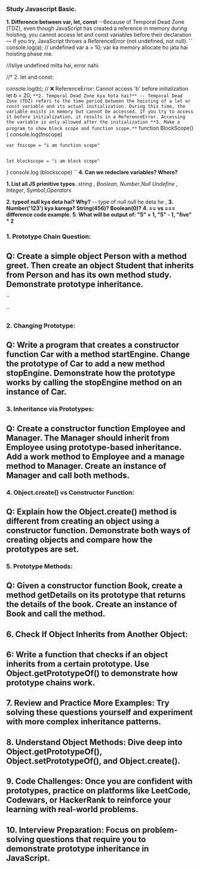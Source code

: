 ### Study Javascript Basic.

**1. Difference between var, let, const**
--Because of Temporal Dead Zone (TDZ), even though JavaScript has created a reference in memory during hoisting, you cannot access let and const variables before their declaration — if you try, JavaScript throws a ReferenceError (not undefined, not null).
``
console.log(a);  // undefined
var a = 10;
var ka memory allocate ho jata hai hoisting phase me.

//Isliye undefined milta hai, error nahi.

//* 2. let and const:

console.log(b); // ❌ ReferenceError: Cannot access 'b' before initialization
let b = 20;
``
**2. Temporal Dead Zone kya hota hai?**
-- Temporal Dead Zone (TDZ) refers to the time period between the hoisting of a let or const variable and its actual initialization. During this time, the variable exists in memory but cannot be accessed. If you try to access it before initialization, it results in a ReferenceError. Accessing the variable is only allowed after the initialization
**3. Make a program to show block scope and function scope.**
``
function BlockScope(){
    console.log(fnscope)

    var fnscope = "i am function scope"


    let blockscope = "i am block scope"
}
    console.log (blockscope)
``
**4. Can we redeclare variables? Where?**

**1. List all JS primitive types.**
*string* , *Boolean*, *Number*,*Null*
*Undefine* , *Integer*, *Symbol*,*Operators*

**2. typeof null kya deta hai? Why?**
-- type of null null he deta he , 
**3. Number('123') kya karega? String(456)? Boolean(0)?**
**4. == vs === difference code example.**
**5. What will be output of: "5" + 1, "5" - 1, "five" * 2**


### 1. Prototype Chain Question:
## Q: Create a simple object **Person** with a method **greet**. Then create an object **Student** that inherits from Person and has its own method study. Demonstrate prototype inheritance.
``

``
### 2. Changing Prototype:
## Q: Write a program that creates a constructor function Car with a method startEngine. Change the prototype of Car to add a new method stopEngine. Demonstrate how the prototype works by calling the stopEngine method on an instance of Car.

### 3. Inheritance via Prototypes:
## Q: Create a constructor function Employee and Manager. The Manager should inherit from Employee using prototype-based inheritance. Add a work method to Employee and a manage method to Manager. Create an instance of Manager and call both methods.

### 4. Object.create() vs Constructor Function:
## Q: Explain how the Object.create() method is different from creating an object using a constructor function. Demonstrate both ways of creating objects and compare how the prototypes are set.

### 5. Prototype Methods:
## Q: Given a constructor function Book, create a method getDetails on its prototype that returns the details of the book. Create an instance of Book and call the method.

## 6. Check If Object Inherits from Another Object:


## 6: Write a function that checks if an object inherits from a certain prototype. Use Object.getPrototypeOf() to demonstrate how prototype chains work.

## 7. Review and Practice More Examples: Try solving these questions yourself and experiment with more complex inheritance patterns.

## 8. Understand Object Methods: Dive deep into Object.getPrototypeOf(), Object.setPrototypeOf(), and Object.create().

## 9. Code Challenges: Once you are confident with prototypes, practice on platforms like LeetCode, Codewars, or HackerRank to reinforce your learning with real-world problems.

## 10. Interview Preparation: Focus on problem-solving questions that require you to demonstrate prototype inheritance in JavaScript.

